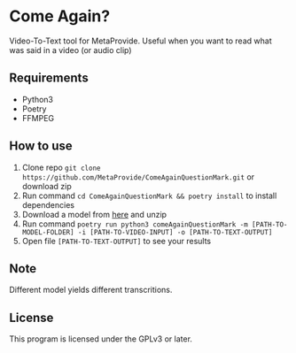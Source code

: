# Come Again?
Video-To-Text tool for MetaProvide. Useful when you want to read what was said in a video (or audio clip)

## Requirements
- Python3
- Poetry
- FFMPEG

## How to use
1. Clone repo `git clone https://github.com/MetaProvide/ComeAgainQuestionMark.git` or download zip
2. Run command `cd ComeAgainQuestionMark && poetry install` to install dependencies
3. Download a model from [here](https://alphacephei.com/vosk/models) and unzip
4. Run command `poetry run python3 comeAgainQuestionMark -m [PATH-TO-MODEL-FOLDER] -i [PATH-TO-VIDEO-INPUT] -o [PATH-TO-TEXT-OUTPUT]`
5. Open file `[PATH-TO-TEXT-OUTPUT]` to see your results

## Note
Different model yields different transcritions.

## License
This program is licensed under the GPLv3 or later.
